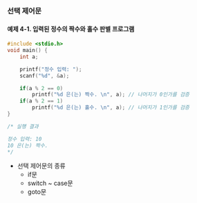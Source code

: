 ### 선택 제어문

#### 예제 4-1. 입력된 정수의 짝수와 홀수 판별 프로그램

```c
#include <stdio.h>
void main() {
    int a;

    printf("정수 입력: ");
    scanf("%d", &a);

    if(a % 2 == 0)
        printf("%d 은(는) 짝수. \n", a); // 나머지가 0인가를 검증
    if(a % 2 == 1)
        printf("%d 은(는) 홀수. \n", a); // 나머지가 1인가를 검증
}

/* 실행 결과

정수 입력: 10
10 은(는) 짝수.
*/
```

- 선택 제어문의 종류
  - if문
  - switch ~ case문
  - goto문
